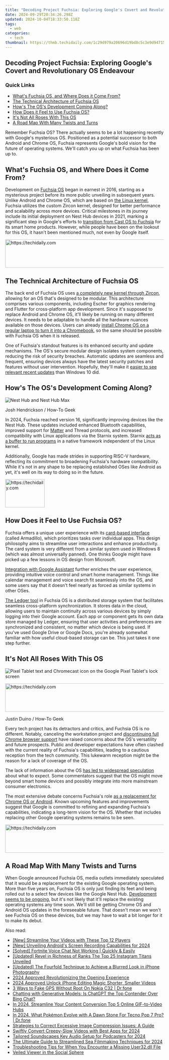 ```yaml
---
title: "Decoding Project Fuchsia: Exploring Google's Covert and Revolutionary OS Endeavour"
date: 2024-09-29T20:34:26.298Z
updated: 2024-10-04T18:33:50.118Z
tags:
  - web
categories:
  - tech
thumbnail: https://thmb.techidaily.com/1c29d979a20696d19bd8c5c3e9d947157133fd882c32bc816c08287c2bc4feb3.jpg
---
```


## Decoding Project Fuchsia: Exploring Google's Covert and Revolutionary OS Endeavour

### Quick Links

* [What's Fuchsia OS, and Where Does it Come From?](https://instagram-video-recordings.techidaily.com/updated-in-2024-from-end-to-start-on-instagram-vids-guide/)
* [The Technical Architecture of Fuchsia OS](https://facebook-record-videos.techidaily.com/updated-easy-to-follow-steps-crafting-animated-gifs-from-youtube-content-pcmobile-for-2024/)
* [How's The OS's Development Coming Along?](https://video-screen-grab.techidaily.com/deciphering-ios-mechanism-for-image-capture/)
* [How Does it Feel to Use Fuchsia OS?](https://common-error.techidaily.com/bluetooth-basics-simplifying-pairing-processes-in-windows-11-and-windows-10-environments/)
* [It's Not All Roses With This OS](https://screen-video-capture.techidaily.com/new-2024-approved-essential-screen-recording-tools-a-comprehensive-educators-guide/)
* [A Road Map With Many Twists and Turns](https://eaxpv-info.techidaily.com/updated-9-best-free-and-easy-editing-apps-you-should-know-for-2024/)

 Remember Fuchsia OS? There actually seems to be a lot happening recently with Google's mysterious OS. Positioned as a potential successor to both Android and Chrome OS, Fuchsia represents Google's bold vision for the future of operating systems. We'll catch you up on what Fuchsia has been up to.

##  What's Fuchsia OS, and Where Does it Come From?

 Development on [Fuchsia OS](https://win-blog.techidaily.com/razer-synapse-wont-launch-troubleshooting-tips-inside/) began in earnest in 2016, starting as a mysterious project before its more public unveiling in subsequent years. Unlike Android and Chrome OS, which are based on [the Linux kernel](https://digital-screen-recording.techidaily.com/new-how-to-download-install-and-use-obs-on-mac-for-2024/), Fuchsia utilizes the custom Zircon kernel, designed for better performance and scalability across more devices. Critical milestones in its journey include its initial deployment on Nest Hub devices in 2021, marking a significant step in Google's efforts to [transition from Cast OS to Fuchsia](https://ai-topics.techidaily.com/updated-what-is-an-ai-video-maker-for-2024/) for its smart home products. However, while people have been on the lookout for this OS, it hasn't been mentioned much, not even by Google itself.

<!-- affiliate ads begin -->
<a href="https://appsumo.8odi.net/c/5597632/2094483/7443" target="_top" id="2094483">
  <img src="//a.impactradius-go.com/display-ad/7443-2094483" border="0" alt="https://techidaily.com" width="728" height="90"/>
</a>
<img height="0" width="0" src="https://appsumo.8odi.net/i/5597632/2094483/7443" style="position:absolute;visibility:hidden;" border="0" />
<!-- affiliate ads end -->

##  The Technical Architecture of Fuchsia OS

 The back end of Fuchsia OS uses [a completely new kernel through Zircon](https://fuchsia.dev/fuchsia-src/concepts/kernel), allowing for an OS that's designed to be modular. This architecture comprises various components, including Escher for graphics rendering and Flutter for cross-platform app development. Since it's supposed to replace Android and Chrome OS, it'll likely be running on many different devices. It needs to be adaptable to handle all the hardware nuances available on those devices. Users can already [install Chrome OS on a regular laptop to turn it into a Chromebook](https://youtube-data.techidaily.com/ntic-audience-growth-tricks-for-sustainable-views/), so the same should be possible with Fuchsia OS when it is released.

 One of Fuchsia's standout features is its enhanced security and update mechanisms. The OS's secure modular design isolates system components, reducing the risk of security breaches. Automatic updates are seamless and frequent, ensuring devices always have the latest security patches and features without user intervention. Hopefully, they'll make it [easier to see relevant recent updates](https://facebook-video-share.techidaily.com/updated-in-2024-direct-capture-screen-record-on-pcmac-plus-youtube-upload/) than Windows 10 did.

##  How's The OS's Development Coming Along?

![Nest Hub and Nest Hub Max](https://static1.howtogeekimages.com/wordpress/wp-content/uploads/2023/03/52660845847_8b06498937_o.jpg) 

Josh Hendrickson / How-To Geek

 In 2024, Fuchsia reached version 16, significantly improving devices like the Nest Hub. These updates included enhanced Bluetooth capabilities, improved support for [Matter](https://extra-support.techidaily.com/2024-approved-mastering-solo-podcast-production-for-top-spots/) and Thread protocols, and increased compatibility with Linux applications via the Starnix system. Starnix [acts as a buffer to run programs](https://fuchsia.dev/fuchsia-src/concepts/starnix) in a native framework independent of the Linux kernel.

 Additionally, Google has made strides in supporting RISC-V hardware, reflecting its commitment to broadening Fuchsia's hardware compatibility. While it's not in any shape to be replacing established OSes like Android as yet, it's well on its way to doing so in the future.

<!-- affiliate ads begin -->
<a href="https://25home.pxf.io/c/5597632/2148637/16836" target="_top" id="2148637">
  <img src="//a.impactradius-go.com/display-ad/16836-2148637" border="0" alt="https://techidaily.com" width="125" height="90"/>
</a>
<img height="0" width="0" src="https://25home.pxf.io/i/5597632/2148637/16836" style="position:absolute;visibility:hidden;" border="0" />
<!-- affiliate ads end -->

##  How Does it Feel to Use Fuchsia OS?

 Fuchsia offers a unique user experience with its [card-based interface](https://mobilesyrup.com/2017/05/09/googles-fuchsia-os-card-based-ui-armadillo/) (called Armadillo), which prioritizes tasks over individual apps. This design philosophy aims to streamline user interactions and enhance productivity. The card system is very different from a similar system used in Windows 8 (which was almost universally panned). One thinks Google might have picked up a few lessons in OS design from Microsoft.

[Integration with Google Assistant](https://tech-savvy.techidaily.com/archiving-made-simple-saving-chatgpt-talks/) further enriches the user experience, providing intuitive voice control and smart home management. Things like calendar management and voice search fit seamlessly into the OS, and some users say that it doesn't feel nearly as forced as similar systems in other OSes.

[The Ledger tool](https://9to5google.com/2018/02/02/fuchsia-friday-the-ledger/) in Fuchsia OS is a distributed storage system that facilitates seamless cross-platform synchronization. It stores data in the cloud, allowing users to maintain continuity across various devices by simply logging into their Google account. Each app or component gets its own data store managed by Ledger, ensuring that user activities and preferences are synchronized and consistent, no matter which device is being used. If you've used Google Drive or Google Docs, you're already somewhat familiar with how useful cloud-based storage can be. This just takes it one step further.

##  It's Not All Roses With This OS

![Pixel Tablet text and Chromecast icon on the Google Pixel Tablet's lock screen](https://static1.howtogeekimages.com/wordpress/wp-content/uploads/2023/07/pixel-tablet-text-and-chromecast-icon-on-the-google-pixel-tablet-s-lock-screen.jpg) 

<!-- affiliate ads begin -->
<a href="https://aligracehair.sjv.io/c/5597632/1975841/19272" target="_top" id="1975841">
  <img src="//a.impactradius-go.com/display-ad/19272-1975841" border="0" alt="https://techidaily.com" width="728" height="90"/>
</a>
<img height="0" width="0" src="https://aligracehair.sjv.io/i/5597632/1975841/19272" style="position:absolute;visibility:hidden;" border="0" />
<!-- affiliate ads end -->

Justin Duino / How-To Geek

 Every tech project has its detractors and critics, and Fuchsia OS is no different. Notably, canceling the workstation project and [discontinuing full Chrome browser support](https://9to5google.com/2024/01/15/google-is-no-longer-bringing-the-full-chrome-browser-to-fuchsia/) have raised concerns about the OS's versatility and future prospects. Public and developer expectations have often clashed with the current reality of Fuchsia's capabilities, leading to a cautious reception from the tech community. This lukewarm reception might be the reason for a lack of coverage of the OS.

 The lack of information about the OS [has led to widespread speculation](https://www.androidauthority.com/microfuchsia-on-android-3457788/) about what to expect. Some commentators suggest that the OS might move beyond smart home devices and possibly integrate into more mainstream consumer electronics.

 The most extensive debate concerns Fuchsia's role [as a replacement for Chrome OS or Android](https://www.techradar.com/news/heres-when-and-how-google-fuchsia-may-launch-replacing-android-and-chrome-os). Known upcoming features and improvements suggest that Google is committed to refining and expanding Fuchsia's capabilities, indicating a long-term vision for the OS. Whether that includes replacing other Google operating systems remains to be seen.

<!-- affiliate ads begin -->
<a href="https://appsumo.8odi.net/c/5597632/2037350/7443" target="_top" id="2037350">
  <img src="//a.impactradius-go.com/display-ad/7443-2037350" border="0" alt="https://techidaily.com" width="728" height="90"/>
</a>
<img height="0" width="0" src="https://appsumo.8odi.net/i/5597632/2037350/7443" style="position:absolute;visibility:hidden;" border="0" />
<!-- affiliate ads end -->

##  A Road Map With Many Twists and Turns

 When Google announced Fuchsia OS, media outlets immediately speculated that it would be a replacement for the existing Google operating system. More than five years on, Fuchsia OS is only just finding its feet and being rolled out to a select few devices like the Google Nest Hub. [Development seems to be ongoing](https://9to5google.com/2022/12/29/google-fuchsia-2023-development/), but it's not likely that it'll replace the existing operating systems any time soon. We'll still be getting Chrome OS and Android OS updates in the foreseeable future. That doesn't mean we won't see Fuchsia OS on these devices, but we may have to wait a bit longer for it to make its debut.

<ins class="adsbygoogle"
     style="display:block"
     data-ad-format="autorelaxed"
     data-ad-client="ca-pub-7571918770474297"
     data-ad-slot="1223367746"></ins>

<ins class="adsbygoogle"
     style="display:block"
     data-ad-client="ca-pub-7571918770474297"
     data-ad-slot="8358498916"
     data-ad-format="auto"
     data-full-width-responsive="true"></ins>

<span class="atpl-alsoreadstyle">Also read:</span>
<div><ul>
<li><a href="https://some-skills.techidaily.com/new-streamline-your-videos-with-these-top-12-players/"><u>[New] Streamline Your Videos with These Top 12 Players</u></a></li>
<li><a href="https://screen-recording.techidaily.com/new-unveiling-androids-screen-recording-capabilities-for-2024/"><u>[New] Unveiling Android's Screen Recording Capabilities for 2024</u></a></li>
<li><a href="https://sound-issues.techidaily.com/solved-fortnite-voice-chat-not-working-quickly-and-easily/"><u>[Solved] Fortnite Voice Chat Not Working | Quickly & Easily</u></a></li>
<li><a href="https://instagram-clips.techidaily.com/updated-revel-in-richness-of-ranks-the-top-25-instagram-titans-unveiled/"><u>[Updated] Revel in Richness of Ranks The Top 25 Instagram Titans Unveiled</u></a></li>
<li><a href="https://some-skills.techidaily.com/updated-the-fourfold-technique-to-achieve-a-blurred-look-in-iphone-photography/"><u>[Updated] The Fourfold Technique to Achieve a Blurred Look in iPhone Photography</u></a></li>
<li><a href="https://some-skills.techidaily.com/2024-approved-revolutionizing-the-opening-experience/"><u>2024 Approved Revolutionizing the Opening Experience</u></a></li>
<li><a href="https://some-skills.techidaily.com/2024-approved-unlock-iphone-editing-magic-shorter-smaller-videos/"><u>2024 Approved Unlock iPhone Editing Magic Shorter, Smaller Videos</u></a></li>
<li><a href="https://location-fake.techidaily.com/3-ways-to-fake-gps-without-root-on-nokia-c32-drfone-by-drfone-virtual-android/"><u>3 Ways to Fake GPS Without Root On Nokia C32 | Dr.fone</u></a></li>
<li><a href="https://tech-revival.techidaily.com/chatting-with-generative-models-is-chatgpt-the-top-contender-over-bing-chat/"><u>Chatting with Generative Models: Is ChatGPT the Top Contender Over Bing Chat?</u></a></li>
<li><a href="https://some-skills.techidaily.com/in-2024-streamline-your-content-conversion-top-5-online-gif-to-video-hubs/"><u>In 2024, Streamline Your Content Conversion Top 5 Online GIF-to-Video Hubs</u></a></li>
<li><a href="https://android-pokemon-go.techidaily.com/in-2024-what-pokemon-evolve-with-a-dawn-stone-for-tecno-pop-7-pro-drfone-by-drfone-virtual-android/"><u>In 2024, What Pokémon Evolve with A Dawn Stone For Tecno Pop 7 Pro? | Dr.fone</u></a></li>
<li><a href="https://vp-tips.techidaily.com/strategies-to-correct-excessive-image-compression-issues-a-guide/"><u>Strategies to Correct Excessive Image Compression Issues: A Guide</u></a></li>
<li><a href="https://some-skills.techidaily.com/swiftly-convert-creepy-slow-videos-with-best-apps-for-2024/"><u>Swiftly Convert Creepy-Slow Videos with Best Apps for 2024</u></a></li>
<li><a href="https://some-skills.techidaily.com/tailored-soundscapes-key-audio-setup-for-podcasters-for-2024/"><u>Tailored Soundscapes Key Audio Setup for Podcasters for 2024</u></a></li>
<li><a href="https://some-skills.techidaily.com/the-ultimate-guide-to-streamlined-sea-filmmaking-techniques-for-2024/"><u>The Ultimate Guide to Streamlined Sea Filmmaking Techniques for 2024</u></a></li>
<li><a href="https://tech-recovery.techidaily.com/troubleshooting-tips-for-when-you-encounter-a-missing-user32dll-file/"><u>Troubleshooting Tips for When You Encounter a Missing User32.dll File</u></a></li>
<li><a href="https://facebook-clips.techidaily.com/veiled-viewer-in-the-social-sphere/"><u>Veiled Viewer in the Social Sphere</u></a></li>
</ul></div>

